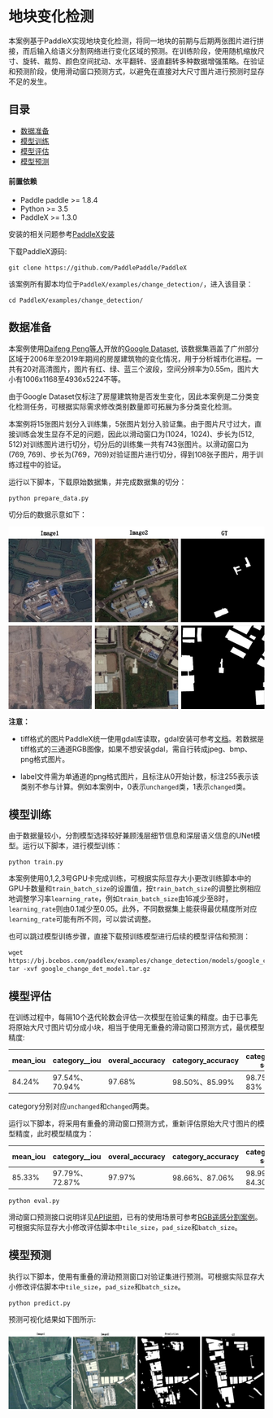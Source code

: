 # 地块变化检测

本案例基于PaddleX实现地块变化检测，将同一地块的前期与后期两张图片进行拼接，而后输入给语义分割网络进行变化区域的预测。在训练阶段，使用随机缩放尺寸、旋转、裁剪、颜色空间扰动、水平翻转、竖直翻转多种数据增强策略。在验证和预测阶段，使用滑动窗口预测方式，以避免在直接对大尺寸图片进行预测时显存不足的发生。

## 目录
* [数据准备](#1)
* [模型训练](#2)
* [模型评估](#3)
* [模型预测](#4)


#### 前置依赖

* Paddle paddle >= 1.8.4
* Python >= 3.5
* PaddleX >= 1.3.0

安装的相关问题参考[PaddleX安装](../install.md)

下载PaddleX源码:

```
git clone https://github.com/PaddlePaddle/PaddleX
```

该案例所有脚本均位于`PaddleX/examples/change_detection/`，进入该目录：

```
cd PaddleX/examples/change_detection/
```

## <h2 id="1">数据准备</h2>

本案例使用[Daifeng Peng等人](https://ieeexplore.ieee.org/document/9161009)开放的[Google Dataset](https://github.com/daifeng2016/Change-Detection-Dataset-for-High-Resolution-Satellite-Imagery), 该数据集涵盖了广州部分区域于2006年至2019年期间的房屋建筑物的变化情况，用于分析城市化进程。一共有20对高清图片，图片有红、绿、蓝三个波段，空间分辨率为0.55m，图片大小有1006x1168至4936x5224不等。

由于Google Dataset仅标注了房屋建筑物是否发生变化，因此本案例是二分类变化检测任务，可根据实际需求修改类别数量即可拓展为多分类变化检测。

本案例将15张图片划分入训练集，5张图片划分入验证集。由于图片尺寸过大，直接训练会发生显存不足的问题，因此以滑动窗口为(1024，1024)、步长为(512, 512)对训练图片进行切分，切分后的训练集一共有743张图片。以滑动窗口为(769, 769)、步长为(769，769)对验证图片进行切分，得到108张子图片，用于训练过程中的验证。

运行以下脚本，下载原始数据集，并完成数据集的切分：

```
python prepare_data.py
```

切分后的数据示意如下：

<img src="./images/change_det_data.jpg" alt="变化检测数据" align=center />


**注意：**

* tiff格式的图片PaddleX统一使用gdal库读取，gdal安装可参考[文档](https://paddlex.readthedocs.io/zh_CN/develop/examples/multi-channel_remote_sensing/README.html#id2)。若数据是tiff格式的三通道RGB图像，如果不想安装gdal，需自行转成jpeg、bmp、png格式图片。

* label文件需为单通道的png格式图片，且标注从0开始计数，标注255表示该类别不参与计算。例如本案例中，0表示`unchanged`类，1表示`changed`类。

## <h2 id="2">模型训练</h2>

由于数据量较小，分割模型选择较好兼顾浅层细节信息和深层语义信息的UNet模型。运行以下脚本，进行模型训练：

```
python train.py
```

本案例使用0,1,2,3号GPU卡完成训练，可根据实际显存大小更改训练脚本中的GPU卡数量和`train_batch_size`的设置值，按`train_batch_size`的调整比例相应地调整学习率`learning_rate`，例如`train_batch_size`由16减少至8时，`learning_rate`则由0.1减少至0.05。此外，不同数据集上能获得最优精度所对应`learning_rate`可能有所不同，可以尝试调整。

也可以跳过模型训练步骤，直接下载预训练模型进行后续的模型评估和预测：

```
wget https://bj.bcebos.com/paddlex/examples/change_detection/models/google_change_det_model.tar.gz
tar -xvf google_change_det_model.tar.gz
```

## <h2 id="3">模型评估</h2>

在训练过程中，每隔10个迭代轮数会评估一次模型在验证集的精度。由于已事先将原始大尺寸图片切分成小块，相当于使用无重叠的滑动窗口预测方式，最优模型精度:

| mean_iou | category__iou | overal_accuracy | category_accuracy | category_F1-score | kappa |
| -- | -- | -- | -- | --| -- |
| 84.24% | 97.54%、70.94%| 97.68% | 98.50%、85.99% | 98.75%、83% | 81.76% |

category分别对应`unchanged`和`changed`两类。

运行以下脚本，将采用有重叠的滑动窗口预测方式，重新评估原始大尺寸图片的模型精度，此时模型精度为：

| mean_iou | category__iou | overal_accuracy | category_accuracy | category_F1-score | kappa |
| -- | -- | -- | -- | --| -- |
| 85.33% | 97.79%、72.87% | 97.97% | 98.66%、87.06% | 98.99%、84.30% | 83.19% |


```
python eval.py
```

滑动窗口预测接口说明详见[API说明](https://paddlex.readthedocs.io/zh_CN/develop/apis/models/semantic_segmentation.html#overlap-tile-predict)，已有的使用场景可参考[RGB遥感分割案例](https://paddlex.readthedocs.io/zh_CN/develop/examples/remote_sensing.html#id4)。可根据实际显存大小修改评估脚本中`tile_size`，`pad_size`和`batch_size`。

## <h2 id="4">模型预测</h2>

执行以下脚本，使用有重叠的滑动预测窗口对验证集进行预测。可根据实际显存大小修改评估脚本中`tile_size`，`pad_size`和`batch_size`。

```
python predict.py
```

预测可视化结果如下图所示:

<img src="./images/change_det_prediction.jpg" alt="变化检测预测图" align=center />
